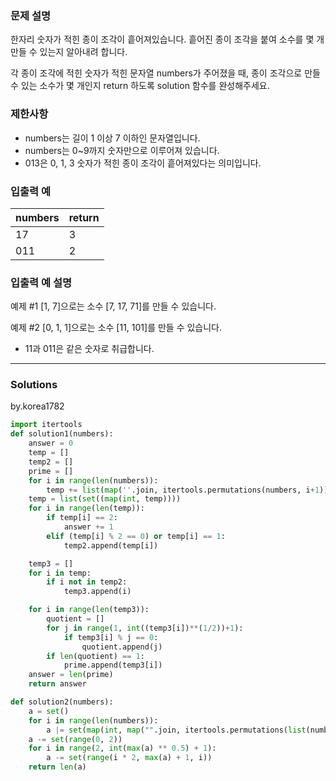 ### 문제 설명
한자리 숫자가 적힌 종이 조각이 흩어져있습니다. 흩어진 종이 조각을 붙여 소수를 몇 개 만들 수 있는지 알아내려 합니다.

각 종이 조각에 적힌 숫자가 적힌 문자열 numbers가 주어졌을 때, 종이 조각으로 만들 수 있는 소수가 몇 개인지 return 하도록 solution 함수를 완성해주세요.

### 제한사항
- numbers는 길이 1 이상 7 이하인 문자열입니다.
- numbers는 0~9까지 숫자만으로 이루어져 있습니다.
- 013은 0, 1, 3 숫자가 적힌 종이 조각이 흩어져있다는 의미입니다.

### 입출력 예
|numbers	|return|
|--|--|
|17	|3|
|011|	2|

### 입출력 예 설명
예제 #1
[1, 7]으로는 소수 [7, 17, 71]를 만들 수 있습니다.

예제 #2
[0, 1, 1]으로는 소수 [11, 101]를 만들 수 있습니다.

- 11과 011은 같은 숫자로 취급합니다.

---
### Solutions
by.korea1782

```python
import itertools
def solution1(numbers):
    answer = 0
    temp = []
    temp2 = []
    prime = []
    for i in range(len(numbers)):
        temp += list(map(''.join, itertools.permutations(numbers, i+1)))
    temp = list(set((map(int, temp))))
    for i in range(len(temp)):
        if temp[i] == 2:
            answer += 1
        elif (temp[i] % 2 == 0) or temp[i] == 1:
            temp2.append(temp[i])

    temp3 = []
    for i in temp:
        if i not in temp2:
            temp3.append(i)

    for i in range(len(temp3)):
        quotient = []
        for j in range(1, int((temp3[i])**(1/2))+1):
            if temp3[i] % j == 0:
                quotient.append(j)
        if len(quotient) == 1:
            prime.append(temp3[i])
    answer = len(prime)
    return answer

def solution2(numbers):
    a = set()
    for i in range(len(numbers)):
        a |= set(map(int, map("".join, itertools.permutations(list(numbers), i + 1))))
    a -= set(range(0, 2))
    for i in range(2, int(max(a) ** 0.5) + 1):
        a -= set(range(i * 2, max(a) + 1, i))
    return len(a)
```
